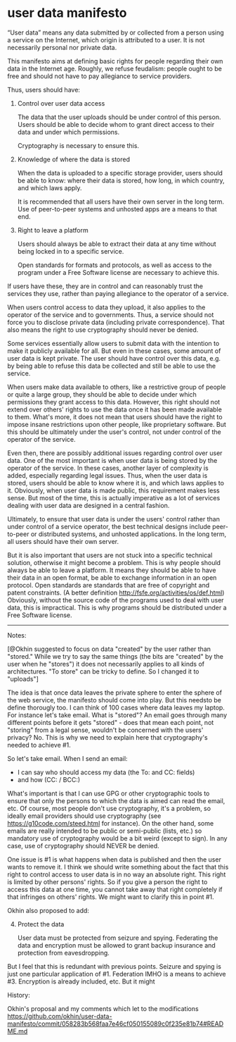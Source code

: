 # user data manifesto

“User data” means any data submitted by or collected from a person
using a service on the Internet, which origin is attributed to a
user. It is not necessarily personal nor private data.

This manifesto aims at defining basic rights for people regarding
their own data in the Internet age. Roughly, we refuse feudalism:
people ought to be free and should not have to pay allegiance to
service providers. 

Thus, users should have:

1. Control over user data access

    The data that the user uploads should be under control of this
    person. Users should be able to decide whom to grant
    direct access to their data and under which permissions.

    Cryptography is necessary to ensure this.

2. Knowledge of where the data is stored

    When the data is uploaded to a specific storage provider,
    users should be able to know: where their data is stored, how
    long, in which country, and which laws apply.

    It is recommended that all users have their own server in the
    long term. Use of peer-to-peer systems and unhosted apps are a
    means to that end.

3. Right to leave a platform

    Users should always be able to extract their data at any time
    without being locked in to a specific service.

    Open standards for formats and protocols, as well as access to the
    program under a Free Software license are necessary to achieve
    this.

If users have these, they are in control and can reasonably trust
the services they use, rather than paying allegiance to the
operator of a service.

When users control access to data they upload, it also applies to
the operator of the service and to governments. Thus, a service
should not force you to disclose private data (including private
correspondence). That also means the right to use cryptography
should never be denied.

Some services essentially allow users to submit data with the
intention to make it publicly available for all. But even in these
cases, some amount of user data is kept private. The user should
have control over this data, e.g. by being able to refuse this
data be collected and still be able to use the service.

When users make data available to others, like a restrictive group
of people or quite a large group, they should be able to decide
under which permissions they grant access to this data. However,
this right should not extend over others' rights to use the data
once it has been made available to them. What's more, it does not
mean that users should have the right to impose insane
restrictions upon other people, like proprietary software. But
this should be ultimately under the user's control, not under
control of the operator of the service.

Even then, there are possibly additional issues regarding control
over user data. One of the most important is when user data is
being stored by the operator of the service. In these cases,
another layer of complexity is added, especially regarding legal
issues.  Thus, when the user data is stored, users should be able
to know where it is, and which laws applies to it. Obviously, when
user data is made public, this requirement makes less sense. But
most of the time, this is actually imperative as a lot of services
dealing with user data are designed in a central fashion.

Ultimately, to ensure that user data is under the users' control
rather than under control of a service operator, the best
technical designs include peer-to-peer or distributed systems, and
unhosted applications. In the long term, all users should have
their own server.

But it is also important that users are not stuck into a specific
technical solution, otherwise it might become a problem. This is
why people should always be able to leave a platform. It means
they should be able to have their data in an open format, be
able to exchange information in an open protocol. Open standards
are standards that are free of copyright and patent constraints.
(A better definition http://fsfe.org/activities/os/def.html)
Obviously, without the source code of the programs used to deal
with user data, this is impractical. This is why programs should
be distributed under a Free Software license.

----


Notes: 

[@Okhin suggested to focus on data "created" by the user rather
than "stored." While we try to say the same things (the bits are
"created" by the user when he "stores") it does not necessarily
applies to all kinds of architectures. "To store" can be tricky to
define. So I changed it to "uploads"]

The idea is that once data leaves the private sphere to enter the
sphere of the web service, the manifesto should come into play.
But this needsto be define thorougly too. I can think of 100 cases
where data leaves my laptop. For instance let's take email. What
is "stored"? An email goes through many different points before it
gets "stored" - does that mean each point, not "storing" from a
legal sense, wouldn't be concerned with the users' privacy? No.
This is why we need to explain here that cryptography's needed to
achieve #1.

So let's take email. When I send an email:

 - I can say who should access my data (the To: and CC: fields)
 - and how (CC: / BCC:)

What's important is that I can use GPG or other cryptographic
tools to ensure that only the persons to which the data is aimed
can read the email, etc. Of course, most people don't use
cryptography, it's a problem, so ideally email providers should
use cryptography (see https://g10code.com/steed.html for
instance). On the other hand, some emails are really intended to
be public or semi-public (lists, etc.) so mandatory use of
cryptography would be a bit weird (except to sign). In any case,
use of cryptography should NEVER be denied.


One issue is #1 is what happens when data is published and then
the user wants to remove it. I think we should write something
about the fact that this right to control access to user data is
in no way an absolute right. This right is limited by other
persons' rights. So if you give a person the right to access this
data at one time, you cannot take away that right completely if
that infringes on others' rights. We might want to clarify this in
point #1.


Okhin also proposed to add:

4. Protect the data 

    User data must be protected from seizure and spying.
    Federating the data and encryption must be allowed to grant
    backup insurance and protection from eavesdropping. 

But I feel that this is redundant with previous points. Seizure
and spying is just one particular application of #1. Federation
IMHO is a means to achieve #3. Encryption is already included,
etc. But it might 

History: 

Okhin's proposal and my comments which let to the modifications
https://github.com/okhin/user-data-manifesto/commit/058283b568faa7e46cf050155089c0f235e81b74#README.md


